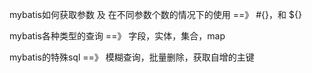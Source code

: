 mybatis如何获取参数 及 在不同参数个数的情况下的使用 ==》    #{}，和 ${}

mybatis各种类型的查询 ==》 字段，实体，集合，map

mybatis的特殊sql  ==》  模糊查询，批量删除，获取自增的主键